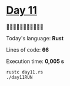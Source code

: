 # [Day 11](https://adventofcode.com/2023/day/11) 
:gift::gift::gift::gift::gift::gift::gift::gift::gift::gift::gift:

Today's language: **Rust**

Lines of code: **66**

Execution time: **0,005 s**

```shell
rustc day11.rs
./day11RUN
```
